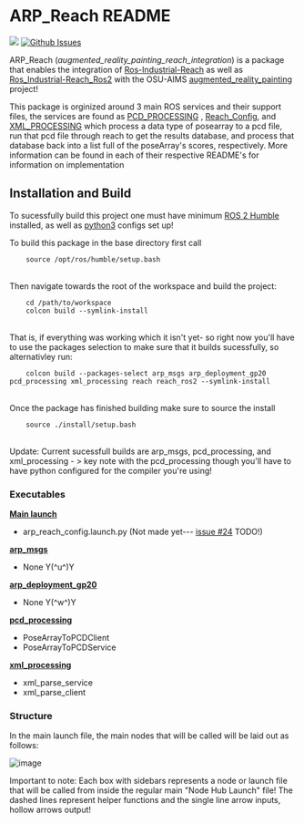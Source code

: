 # ARP_Reach README

<a href="https://docs.ros.org/en/humble/index.html"><img src="https://img.shields.io/badge/ROS 2-Humble-blue"/></a>
[![Github Issues](htpps://img.shields.io/github/issues/natalieCloud/arp_reach.svg)](https://github.com/natalieCloud/arp_reach/issues)

ARP_Reach (*augmented_reality_painting_reach_integration*) is a package that enables the integration of [Ros-Industrial-Reach](https://github.com/ros-industrial/reach) as well as [Ros_Industrial-Reach_Ros2](https://github.com/ros-industrial/reach_ros2) with the OSU-AIMS [augmented_reality_painting](https://github.com/OSU-AIMS/augmented-reality-painting) project! 

This package is orginized around 3 main ROS services and their support files, the services are found as [PCD_PROCESSING](https://github.com/natalieCloud/arp_reach/tree/main/src/arp_resources/arp_reach/pcd_processing) , [Reach_Config](https://github.com/natalieCloud/arp_reach/tree/main/src/arp_resources/arp_reach/reach_config), and [XML_PROCESSING](https://github.com/natalieCloud/arp_reach/tree/main/src/arp_resources/arp_reach/xml_processing) which process a data type of posearray to a pcd file, run that pcd file through reach to get the results database, and process that database back into a list full of the poseArray's scores, respectively. More information can be found in each of their respective README's for information on implementation

## Installation and Build 

To sucessfully build this project one must have minimum [ROS 2 Humble](https://docs.ros.org/en/humble/Installation.html) installed, as well as [python3](https://www.python.org/downloads/) configs set up!

To build this package in the base directory first call<br>

```
    source /opt/ros/humble/setup.bash
```
<br>
Then navigate towards the root of the workspace and build the project:<br>

```
    cd /path/to/workspace
    colcon build --symlink-install
```
<br>
That is, if everything was working which it isn't yet- so right now you'll have to use
the packages selection to make sure that it builds sucessfully, so alternativley run:<br>

```
    colcon build --packages-select arp_msgs arp_deployment_gp20 pcd_processing xml_processing reach reach_ros2 --symlink-install
```

<br>
Once the package has finished building make sure to source the install

```
    source ./install/setup.bash 
```
<br>
Update: Current sucessfull builds are arp_msgs, pcd_processing, and xml_processing - > key note with the pcd_processing though you'll have to have python configured for the compiler you're using!

### Executables

[**Main launch**]()
- arp_reach_config.launch.py (Not made yet--- [issue #24](https://github.com/natalieCloud/arp_reach/issues/24) TODO!)

[**arp_msgs**](https://github.com/natalieCloud/arp_reach/tree/main/src/arp_resources/arp_msgs) 
- None Y(^u^)Y

[**arp_deployment_gp20**](https://github.com/natalieCloud/arp_reach/tree/main/src/arp_resources/arp_deployment_gp20)
- None Y(^w^)Y
  
[**pcd_processing**](https://github.com/natalieCloud/arp_reach/tree/main/src/arp_resources/arp_reach/pcd_processing) 
- PoseArrayToPCDClient
- PoseArrayToPCDService

[**xml_processing**](https://github.com/natalieCloud/arp_reach/tree/main/src/arp_resources/arp_reach/xml_processing)
- xml_parse_service
- xml_parse_client

### Structure

In the main launch file, the main nodes that will be called will be laid out as follows:

![image](https://github.com/natalieCloud/arp_reach/assets/123828141/4d114a56-99f9-40ad-8fb7-63c205c68830)

Important to note: Each box with sidebars represents a node or launch file that will be called from inside the regular main "Node Hub Launch" file! The dashed lines represent helper functions and the single line arrow inputs, hollow arrows output! 

